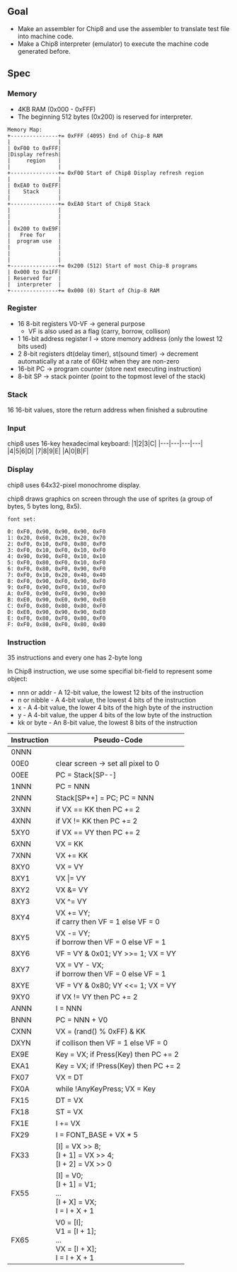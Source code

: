 ## Goal
- Make an assembler for Chip8 and use the assembler to translate test file into machine code.
- Make a Chip8 interpreter (emulator) to execute the machine code generated before.

## Spec
### Memory
- 4KB RAM (0x000 - 0xFFF)
- The beginning 512 bytes (0x200) is reserved for interpreter.

```
Memory Map:
+---------------+= 0xFFF (4095) End of Chip-8 RAM
|               |
| 0xF00 to 0xFFF|
|Display refresh|
|     region    |
|               |
+---------------+= 0xF00 Start of Chip8 Display refresh region
|               |
| 0xEA0 to 0xEFF|
|    Stack      |
|               |
+---------------+= 0xEA0 Start of Chip8 Stack
|               |
|               |
|               |
| 0x200 to 0xE9F|
|   Free for    |
|  program use  |
|               |
|               |
|               |
+---------------+= 0x200 (512) Start of most Chip-8 programs
| 0x000 to 0x1FF|
| Reserved for  |
|  interpreter  |
+---------------+= 0x000 (0) Start of Chip-8 RAM
```

### Register
- 16 8-bit registers V0-VF      -> general purpose
    - VF is also used as a flag (carry, borrow, collison)
- 1 16-bit address register I   -> store memory address (only the lowest 12 bits used)
- 2 8-bit registers dt(delay timer), st(sound timer)    -> decrement automatically at a rate of 60Hz when they are non-zero
- 16-bit PC     -> program counter (store next executing instruction)
- 8-bit SP      -> stack pointer (point to the topmost level of the stack)

### Stack
16 16-bit values, store the return address when finished a subroutine

### Input
chip8 uses 16-key hexadecimal keyboard:
|1|2|3|C|
|---|---|---|---|
|4|5|6|D|
|7|8|9|E|
|A|0|B|F|

### Display
chip8 uses 64x32-pixel monochrome display.

chip8 draws graphics on screen through the use of sprites (a group of bytes, 5 bytes long, 8x5).

```
font set:

0: 0xF0, 0x90, 0x90, 0x90, 0xF0
1: 0x20, 0x60, 0x20, 0x20, 0x70
2: 0xF0, 0x10, 0xF0, 0x80, 0xF0
3: 0xF0, 0x10, 0xF0, 0x10, 0xF0
4: 0x90, 0x90, 0xF0, 0x10, 0x10
5: 0xF0, 0x80, 0xF0, 0x10, 0xF0
6: 0xF0, 0x80, 0xF0, 0x90, 0xF0
7: 0xF0, 0x10, 0x20, 0x40, 0x40
8: 0xF0, 0x90, 0xF0, 0x90, 0xF0
9: 0xF0, 0x90, 0xF0, 0x10, 0xF0
A: 0xF0, 0x90, 0xF0, 0x90, 0x90
B: 0xE0, 0x90, 0xE0, 0x90, 0xE0
C: 0xF0, 0x80, 0x80, 0x80, 0xF0
D: 0xE0, 0x90, 0x90, 0x90, 0xE0
E: 0xF0, 0x80, 0xF0, 0x80, 0xF0
F: 0xF0, 0x80, 0xF0, 0x80, 0x80

```

### Instruction
35 instructions and every one has 2-byte long

In Chip8 instruction, we use some specifial bit-field to represent some object:

- nnn or addr - A 12-bit value, the lowest 12 bits of the instruction
- n or nibble - A 4-bit value, the lowest 4 bits of the instruction
- x - A 4-bit value, the lower 4 bits of the high byte of the instruction
- y - A 4-bit value, the upper 4 bits of the low byte of the instruction
- kk or byte - An 8-bit value, the lowest 8 bits of the instruction

| Instruction | Pseudo-Code |
| --- | --- |
| 0NNN | |
| 00E0 | clear screen -> set all pixel to 0 |
| 00EE | PC = Stack[SP--] |
| 1NNN | PC = NNN |
| 2NNN | Stack[SP++] = PC; PC = NNN |
| 3XNN | if VX == KK then PC += 2 |
| 4XNN | if VX != KK then PC += 2 |
| 5XY0 | if VX == VY then PC += 2 |
| 6XNN | VX = KK |
| 7XNN | VX += KK |
| 8XY0 | VX = VY |
| 8XY1 | VX \|= VY |
| 8XY2 | VX &= VY |
| 8XY3 | VX ^= VY |
| 8XY4 | VX += VY; <br>if carry then VF = 1 else VF = 0 |
| 8XY5 | VX -= VY; <br>if borrow then VF = 0 else VF = 1 |
| 8XY6 | VF = VY & 0x01; VY >>= 1; VX = VY |
| 8XY7 | VX = VY - VX; <br>if borrow then VF = 0 else VF = 1 |
| 8XYE | VF = VY & 0x80; VY <<= 1; VX = VY |
| 9XY0 | if VX != VY then PC += 2 |
| ANNN | I = NNN |
| BNNN | PC = NNN + V0 |
| CXNN | VX = (rand() % 0xFF) & KK |
| DXYN | if collison then VF = 1 else VF = 0 |
| EX9E | Key = VX; if Press(Key) then PC += 2 |
| EXA1 | Key = VX; if !Press(Key) then PC += 2 |
| FX07 | VX = DT |
| FX0A | while !AnyKeyPress; VX = Key |
| FX15 | DT = VX |
| FX18 | ST = VX |
| FX1E | I += VX |
| FX29 | I = FONT_BASE + VX * 5 |
| FX33 | [I] = VX >> 8; <br>[I + 1] = VX >> 4; <br>[I + 2] = VX >> 0 |
| FX55 | [I] = V0; <br>[I + 1] = V1; <br>... <br>[I + X] = VX; <br>I = I + X + 1 |
| FX65 | V0 = [I]; <br>V1 = [I + 1]; <br>... <br>VX = [I + X]; <br>I = I + X + 1 |